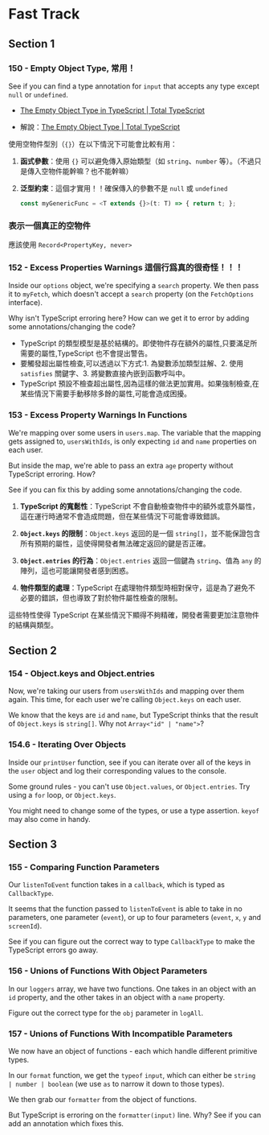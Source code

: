 # Fast Track

## Section 1

### 150 - Empty Object Type, 常用！

See if you can find a type annotation for `input` that accepts any type except `null` or `undefined`.

- [The Empty Object Type in TypeScript | Total TypeScript](https://www.totaltypescript.com/the-empty-object-type-in-typescript)

- 解說：[The Empty Object Type | Total TypeScript](https://www.totaltypescript.com/workshops/typescript-pro-essentials/the-weird-parts-of-typescript/accept-anything-except-null-or-undefined/solution)

使用空物件型別（`{}`）在以下情況下可能會比較有用：
1. **函式參數**：使用 `{}` 可以避免傳入原始類型（如 `string`、`number` 等）。（不過只是傳入空物件能幹嘛？也不能幹嘛）

2. **泛型約束**：這個才實用！！確保傳入的參數不是 `null` 或 `undefined` 

   ```typescript
   const myGenericFunc = <T extends {}>(t: T) => { return t; };
   ```

### 表示一個真正的空物件
應該使用 `Record<PropertyKey, never>`


### 152 - Excess Properties Warnings 這個行爲真的很奇怪！！！

Inside our `options` object, we're specifying a `search` property. We then pass it to `myFetch`, which doesn't accept a `search` property (on the `FetchOptions` interface).

Why isn't TypeScript erroring here? How can we get it to error by adding some annotations/changing the code?


- TypeScript 的類型模型是基於結構的。即使物件存在額外的屬性,只要滿足所需要的屬性,TypeScript 也不會提出警告。
- 要觸發超出屬性檢查,可以透過以下方式:1. 為變數添加類型註解、2. 使用 `satisfies` 關鍵字、3. 將變數直接內嵌到函數呼叫中。
- TypeScript 預設不檢查超出屬性,因為這樣的做法更加實用。如果強制檢查,在某些情況下需要手動移除多餘的屬性,可能會造成困擾。

### 153 - Excess Property Warnings In Functions

We're mapping over some users in `users.map`. The variable that the mapping gets assigned to, `usersWithIds`, is only expecting `id` and `name` properties on each user.

But inside the map, we're able to pass an extra `age` property without TypeScript erroring. How?

See if you can fix this by adding some annotations/changing the code.

1. **TypeScript 的寬鬆性**：TypeScript 不會自動檢查物件中的額外或意外屬性，這在運行時通常不會造成問題，但在某些情況下可能會導致錯誤。

2. **`Object.keys` 的限制**：`Object.keys` 返回的是一個 `string[]`，並不能保證包含所有預期的屬性，這使得開發者無法確定返回的鍵是否正確。

3. **`Object.entries` 的行為**：`Object.entries` 返回一個鍵為 `string`、值為 `any` 的陣列，這也可能讓開發者感到困惑。

4. **物件類型的處理**：TypeScript 在處理物件類型時相對保守，這是為了避免不必要的錯誤，但也導致了對於物件屬性檢查的限制。

這些特性使得 TypeScript 在某些情況下顯得不夠精確，開發者需要更加注意物件的結構與類型。


## Section 2

### 154 - Object.keys and Object.entries

Now, we're taking our users from `usersWithIds` and mapping over them again. This time, for each user we're calling `Object.keys` on each user.

We know that the keys are `id` and `name`, but TypeScript thinks that the result of `Object.keys` is `string[]`. Why not `Array<"id" | "name">`?

### 154.6 - Iterating Over Objects

Inside our `printUser` function, see if you can iterate over all of the keys in the `user` object and log their corresponding values to the console.

Some ground rules - you can't use `Object.values`, or `Object.entries`. Try using a `for` loop, or `Object.keys`.

You might need to change some of the types, or use a type assertion. `keyof` may also come in handy.

## Section 3

### 155 - Comparing Function Parameters

Our `listenToEvent` function takes in a `callback`, which is typed as `CallbackType`.

It seems that the function passed to `listenToEvent` is able to take in no parameters, one parameter (`event`), or up to four parameters (`event`, `x`, `y` and `screenId`).

See if you can figure out the correct way to type `CallbackType` to make the TypeScript errors go away.

### 156 - Unions of Functions With Object Parameters

In our `loggers` array, we have two functions. One takes in an object with an `id` property, and the other takes in an object with a `name` property.

Figure out the correct type for the `obj` parameter in `logAll`.

### 157 - Unions of Functions With Incompatible Parameters

We now have an object of functions - each which handle different primitive types.

In our `format` function, we get the `typeof` `input`, which can either be `string | number | boolean` (we use `as` to narrow it down to those types).

We then grab our `formatter` from the object of functions.

But TypeScript is erroring on the `formatter(input)` line. Why? See if you can add an annotation which fixes this.
